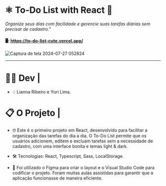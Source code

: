 # ⚛ To-Do List with React 📅

<em>Organize seus dias com facilidade e gerencie suas tarefas diárias sem precisar de cadastro."</em>

#### 🖥️: https://to-do-list-cute.vercel.app/
![Captura de tela 2024-07-27 052824](https://github.com/user-attachments/assets/39c0e9ef-f4d1-4d95-8212-2319748bdc8a)
___

 # 👩🏻 Dev |

- 💡 Lianna Ribeiro e Yuri Lima.
  
 # 📋 O Projeto |

- 🤓 Este é o primeiro projeto em React, desenvolvido para facilitar a organização das tarefas do dia a dia. O To-Do List permite que os usuários adicionem, editem e excluam tarefas sem a necessidade de cadastro, com uma interface bonita e temas light & dark.
  
- 🛠️ Tecnologias: React, Typescript, Sass, LocalStorage.
  
- 💼 Foi utilizado o Figma para criar o layout e o Visual Studio Code para codificar o projeto. Foram muitas aulas assistidas para garantir que a aplicação funcionasse de maneira eficiente.

